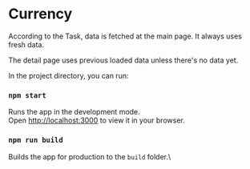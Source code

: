 # Currency

According to the Task, data is fetched at the main page. 
It always uses fresh data.

The detail page uses previous loaded data unless there's no data yet.

In the project directory, you can run:

### `npm start`

Runs the app in the development mode.\
Open [http://localhost:3000](http://localhost:3000) to view it in your browser.

### `npm run build`

Builds the app for production to the `build` folder.\
